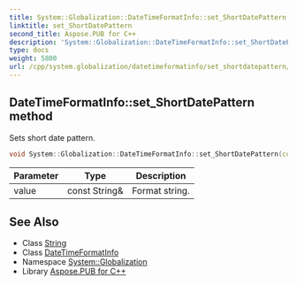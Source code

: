 ```yaml
---
title: System::Globalization::DateTimeFormatInfo::set_ShortDatePattern method
linktitle: set_ShortDatePattern
second_title: Aspose.PUB for C++
description: 'System::Globalization::DateTimeFormatInfo::set_ShortDatePattern method. Sets short date pattern in C++.'
type: docs
weight: 5800
url: /cpp/system.globalization/datetimeformatinfo/set_shortdatepattern/
---
```

## DateTimeFormatInfo::set_ShortDatePattern method


Sets short date pattern.

```cpp
void System::Globalization::DateTimeFormatInfo::set_ShortDatePattern(const String &value)
```


| Parameter | Type | Description |
| --- | --- | --- |
| value | const String\& | Format string. |

## See Also

* Class [String](../../../system/string/)
* Class [DateTimeFormatInfo](../)
* Namespace [System::Globalization](../../)
* Library [Aspose.PUB for C++](../../../)
